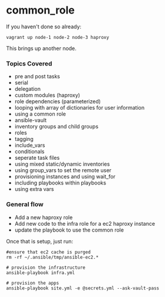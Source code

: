 # common_role

If you haven't done so already:

	vagrant up node-1 node-2 node-3 haproxy

This brings up another node.  


### Topics Covered
* pre and post tasks
* serial
* delegation
* custom modules (haproxy)
* role dependencies (parameterized)
* looping with array of dictionaries for user information
* using a common role
* ansible-vault
* inventory groups and child groups
* roles
* tagging
* include_vars
* conditionals
* seperate task files
* using mixed static/dynamic inventories
* using group_vars to set the remote user
* provisioning instances and using wait_for
* including playbooks within playbooks
* using extra vars

### General flow

* Add a new haproxy role
* Add new code to the infra role for a ec2 haproxy instance
* update the playbook to use the common role


Once that is setup, just run:

    #ensure that ec2 cache is purged
    rm -rf ~/.ansible/tmp/ansible-ec2.*
    
	# provision the infrastructure
	ansible-playbook infra.yml 
	
	# provision the apps
	ansible-playbook site.yml -e @secrets.yml --ask-vault-pass